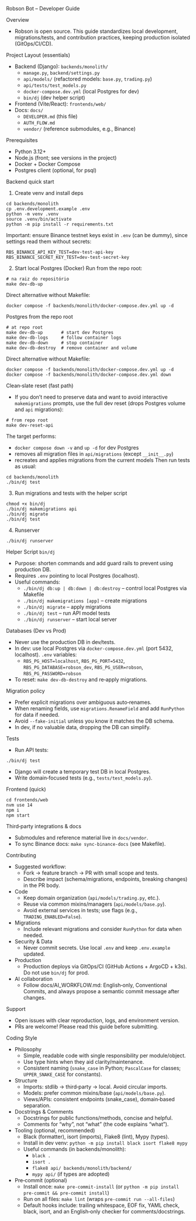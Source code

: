 Robson Bot – Developer Guide

Overview
- Robson is open source. This guide standardizes local development, migrations/tests, and contribution practices, keeping production isolated (GitOps/CI/CD).

Project Layout (essentials)
- Backend (Django): `backends/monolith/`
  - `manage.py`, `backend/settings.py`
  - `api/models/` (refactored models: `base.py`, `trading.py`)
  - `api/tests/test_models.py`
  - `docker-compose.dev.yml` (local Postgres for dev)
  - `bin/dj` (dev helper script)
- Frontend (Vite/React): `frontends/web/`
- Docs: `docs/`
  - `DEVELOPER.md` (this file)
  - `AUTH_FLOW.md`
  - `vendor/` (reference submodules, e.g., Binance)

Prerequisites
- Python 3.12+
- Node.js (front; see versions in the project)
- Docker + Docker Compose
- Postgres client (optional, for psql)

Backend quick start
1) Create venv and install deps
```
cd backends/monolith
cp .env.development.example .env
python -m venv .venv
source .venv/bin/activate
python -m pip install -r requirements.txt
```
Important: ensure Binance testnet keys exist in `.env` (can be dummy), since settings read them without secrets:
```
RBS_BINANCE_API_KEY_TEST=dev-test-api-key
RBS_BINANCE_SECRET_KEY_TEST=dev-test-secret-key
```
2) Start local Postgres (Docker)
Run from the repo root:
```
# na raiz do repositório
make dev-db-up
```
Direct alternative without Makefile:
```
docker compose -f backends/monolith/docker-compose.dev.yml up -d
```

Postgres from the repo root
```
# at repo root
make dev-db-up       # start dev Postgres
make dev-db-logs     # follow container logs
make dev-db-down     # stop container
make dev-db-destroy  # remove container and volume
```
Direct alternative without Makefile:
```
docker compose -f backends/monolith/docker-compose.dev.yml up -d
docker compose -f backends/monolith/docker-compose.dev.yml down
```

Clean‑slate reset (fast path)
- If you don’t need to preserve data and want to avoid interactive `makemigrations` prompts, use the full dev reset (drops Postgres volume and `api` migrations):
```
# from repo root
make dev-reset-api
```
The target performs:
- `docker compose down -v` and `up -d` for dev Postgres
- removes all migration files in `api/migrations` (except `__init__.py`)
- recreates and applies migrations from the current models
Then run tests as usual:
```
cd backends/monolith
./bin/dj test
```
3) Run migrations and tests with the helper script
```
chmod +x bin/dj
./bin/dj makemigrations api
./bin/dj migrate
./bin/dj test
```
4) Runserver
```
./bin/dj runserver
```

Helper Script `bin/dj`
- Purpose: shorten commands and add guard rails to prevent using production DB.
- Requires `.env` pointing to local Postgres (localhost).
- Useful commands:
  - `./bin/dj db:up | db:down | db:destroy` – control local Postgres via Makefile
  - `./bin/dj makemigrations [app]` – create migrations
  - `./bin/dj migrate` – apply migrations
  - `./bin/dj test` – run API model tests
  - `./bin/dj runserver` – start local server

Databases (Dev vs Prod)
- Never use the production DB in dev/tests.
- In dev: use local Postgres via `docker-compose.dev.yml` (port 5432, localhost). `.env` variables:
  - `RBS_PG_HOST=localhost`, `RBS_PG_PORT=5432`, `RBS_PG_DATABASE=robson_dev`, `RBS_PG_USER=robson`, `RBS_PG_PASSWORD=robson`
- To reset: `make dev-db-destroy` and re‑apply migrations.

Migration policy
- Prefer explicit migrations over ambiguous auto‑renames.
- When renaming fields, use `migrations.RenameField` and add `RunPython` for data if needed.
- Avoid `--fake-initial` unless you know it matches the DB schema.
- In dev, if no valuable data, dropping the DB can simplify.

Tests
- Run API tests:
```
./bin/dj test
```
- Django will create a temporary test DB in local Postgres.
- Write domain‑focused tests (e.g., `tests/test_models.py`).

Frontend (quick)
```
cd frontends/web
nvm use 14
npm i
npm start
```

Third‑party integrations & docs
- Submodules and reference material live in `docs/vendor`.
- To sync Binance docs: `make sync-binance-docs` (see Makefile).

Contributing
- Suggested workflow:
  - Fork → feature branch → PR with small scope and tests.
  - Describe impact (schema/migrations, endpoints, breaking changes) in the PR body.
- Code
  - Keep domain organization (`api/models/trading.py`, etc.).
  - Reuse via common mixins/managers (`api/models/base.py`).
  - Avoid external services in tests; use flags (e.g., `TRADING_ENABLED=False`).
- Migrations
  - Include relevant migrations and consider `RunPython` for data when needed.
- Security & Data
  - Never commit secrets. Use local `.env` and keep `.env.example` updated.
- Production
  - Production deploys via GitOps/CI (GitHub Actions + ArgoCD + k3s). Do not use `bin/dj` for prod.
 - AI collaboration
   - Follow docs/AI_WORKFLOW.md: English‑only, Conventional Commits, and always propose a semantic commit message after changes.

Support
- Open issues with clear reproduction, logs, and environment version.
- PRs are welcome! Please read this guide before submitting.

Coding Style
- Philosophy
  - Simple, readable code with single responsibility per module/object.
  - Use type hints when they aid clarity/maintenance.
  - Consistent naming (`snake_case` in Python; `PascalCase` for classes; `UPPER_SNAKE_CASE` for constants).
- Structure
  - Imports: stdlib → third‑party → local. Avoid circular imports.
  - Models: prefer common mixins/base (`api/models/base.py`).
  - Views/APIs: consistent endpoints (snake_case), domain‑based separation.
- Docstrings & Comments
  - Docstrings for public functions/methods, concise and helpful.
  - Comments for “why”, not “what” (the code explains “what”).
- Tooling (optional, recommended)
  - Black (formatter), isort (imports), Flake8 (lint), Mypy (types).
  - Install in dev venv: `python -m pip install black isort flake8 mypy`
  - Useful commands (in backends/monolith):
    - `black .`
    - `isort .`
    - `flake8 api/ backends/monolith/backend/`
    - `mypy api/` (if types are adopted)
- Pre‑commit (optional)
  - Install once: `make pre-commit-install` (or `python -m pip install pre-commit && pre-commit install`)
  - Run on all files: `make lint` (wraps `pre-commit run --all-files`)
  - Default hooks include: trailing whitespace, EOF fix, YAML check, black, isort, and an English‑only checker for comments/docstrings.
